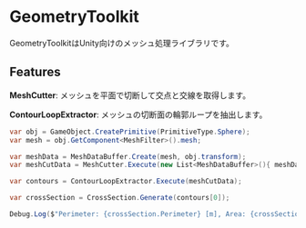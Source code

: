 # GeometryToolkit

GeometryToolkitはUnity向けのメッシュ処理ライブラリです。

## Features
**MeshCutter**: メッシュを平面で切断して交点と交線を取得します。

**ContourLoopExtractor**: メッシュの切断面の輪郭ループを抽出します。

```csharp
var obj = GameObject.CreatePrimitive(PrimitiveType.Sphere);
var mesh = obj.GetComponent<MeshFilter>().mesh;

var meshData = MeshDataBuffer.Create(mesh, obj.transform);
var meshCutData = MeshCutter.Execute(new List<MeshDataBuffer>(){ meshData }, new Plane(Vector3.up, new Vector3(0, 0, 0)));

var contours = ContourLoopExtractor.Execute(meshCutData);

var crossSection = CrossSection.Generate(contours[0]);

Debug.Log($"Perimeter: {crossSection.Perimeter} [m], Area: {crossSection.SignedArea} [m²], Centroid: {crossSection.Centroid}");
```
